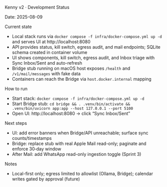 Kenny v2 · Development Status

Date: 2025-08-09

Current state
- Local stack runs via `docker compose -f infra/docker-compose.yml up -d` and serves UI at http://localhost:8080
- API provides status, kill switch, egress audit, and mail endpoints; SQLite schema created in container volume
- UI shows components, kill switch, egress audit, and Inbox triage with Sync Inbox/Sent and auto-refresh
- Bridge stub running on macOS host exposes `/health` and `/v1/mail/messages` with fake data
- Containers can reach the Bridge via `host.docker.internal` mapping

How to run
- Start stack: `docker compose -f infra/docker-compose.yml up -d`
- Start Bridge stub: `cd bridge && . .venv/bin/activate && .venv/bin/uvicorn app:app --host 127.0.0.1 --port 5100`
- Open UI: http://localhost:8080 → click “Sync Inbox/Sent”

Next steps
- UI: add error banners when Bridge/API unreachable; surface sync counts/timestamps
- Bridge: replace stub with real Apple Mail read-only; paginate and enforce 30‑day window
- After Mail: add WhatsApp read-only ingestion toggle (Sprint 3)

Notes
- Local-first only; egress limited to allowlist (Ollama, Bridge); calendar writes gated by approval (future)


